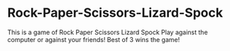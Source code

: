 # Rock-Paper-Scissors-Lizard-Spock
This is a game of Rock Paper Scissors Lizard Spock
Play against the computer or against your friends!
Best of 3 wins the game!
